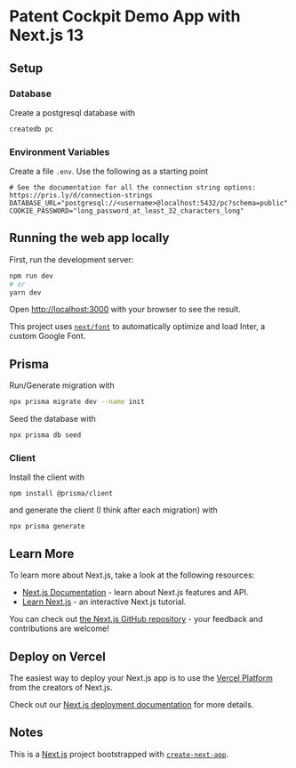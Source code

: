 # Patent Cockpit Demo App with Next.js 13

## Setup

### Database

Create a postgresql database with

```bash
createdb pc
```

### Environment Variables

Create a file `.env`. Use the following as a starting point

```
# See the documentation for all the connection string options: https://pris.ly/d/connection-strings
DATABASE_URL="postgresql://<username>@localhost:5432/pc?schema=public"
COOKIE_PASSWORD="long_password_at_least_32_characters_long"
```

## Running the web app locally

First, run the development server:

```bash
npm run dev
# or
yarn dev
```

Open [http://localhost:3000](http://localhost:3000) with your browser to see the result.

This project uses [`next/font`](https://nextjs.org/docs/basic-features/font-optimization) to automatically optimize and load Inter, a custom Google Font.

## Prisma

Run/Generate migration with

```bash
npx prisma migrate dev --name init
```

Seed the database with

```bash
npx prisma db seed
```

### Client

Install the client with

```
npm install @prisma/client
```

and generate the client (I think after each migration) with 

```
npx prisma generate
```


## Learn More

To learn more about Next.js, take a look at the following resources:

- [Next.js Documentation](https://nextjs.org/docs) - learn about Next.js features and API.
- [Learn Next.js](https://nextjs.org/learn) - an interactive Next.js tutorial.

You can check out [the Next.js GitHub repository](https://github.com/vercel/next.js/) - your feedback and contributions are welcome!

## Deploy on Vercel

The easiest way to deploy your Next.js app is to use the [Vercel Platform](https://vercel.com/new?utm_medium=default-template&filter=next.js&utm_source=create-next-app&utm_campaign=create-next-app-readme) from the creators of Next.js.

Check out our [Next.js deployment documentation](https://nextjs.org/docs/deployment) for more details.

## Notes

This is a [Next.js](https://nextjs.org/) project bootstrapped with [`create-next-app`](https://github.com/vercel/next.js/tree/canary/packages/create-next-app).
